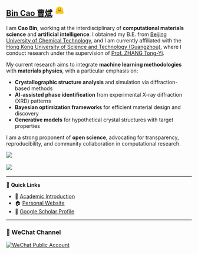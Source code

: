 

## [Bin Cao 曹斌](http://www.caobin.asia/) <img src="./logo.jpeg" alt="Logo" width="30" height="30">

I am **Cao Bin**, working at the interdisciplinary of **computational materials science** and **artificial intelligence**. I obtained my B.E. from [Beijing University of Chemical Technology](https://www.buct.edu.cn/main.htm), and I am currently affiliated with the [Hong Kong University of Science and Technology (Guangzhou)](https://www.hkust-gz.edu.cn/), where I conduct research under the supervision of [Prof. ZHANG Tong-Yi](https://english.casad.cas.cn/members/casm/dots/202404/t20240418_660476.html).

My current research aims to integrate **machine learning methodologies** with **materials physics**, with a particular emphasis on:

* **Crystallographic structure analysis** and simulation via diffraction-based methods
* **AI-assisted phase identification** from experimental X-ray diffraction (XRD) patterns
* **Bayesian optimization frameworks** for efficient material design and discovery
* **Generative models** for hypothetical crystal structures with target properties

I am a strong proponent of **open science**, advocating for transparency, reproducibility, and community collaboration in computational research.

<p align="left">
  <img src="https://github-readme-stats.vercel.app/api?username=Bin-Cao&show_icons=true&theme=default" width="400" />
</p>
<p align="left">
  <img src="https://github-readme-streak-stats.herokuapp.com/?user=Bin-Cao" width="400" />
</p>

---

📌 **Quick Links**

* 🔬 [Academic Introduction](https://bin-cao.github.io/caobin/)
* 🏠 [Personal Website](http://www.caobin.asia/)
* 📖 [Google Scholar Profile](https://scholar.google.com/citations?user=XXCuRdoAAAAJ&hl=zh-CN&authuser=1)

---



### 📣 WeChat Channel

<a href="https://mp.weixin.qq.com/s/4etGcIri-AXUT5GAKL0cJg" target="_blank">
  <img width="210" height="70" alt="WeChat Public Account" src="https://github.com/Bin-Cao/Bin-Cao/assets/86995074/461ad549-551f-45ad-8fe4-0ec717917a1d">
</a>

